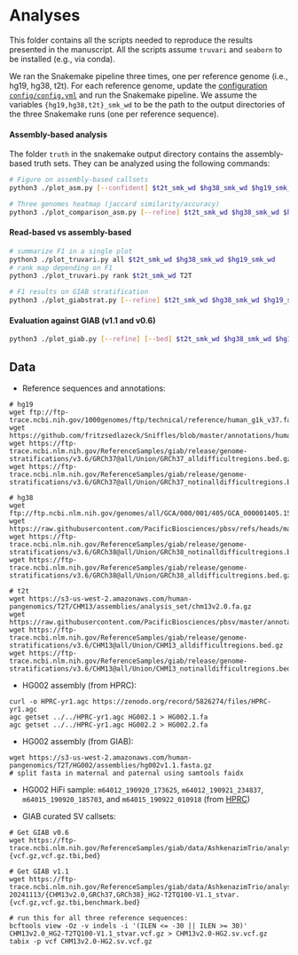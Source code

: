 # Analyses

This folder contains all the scripts needed to reproduce the results presented in the manuscript. All the scripts assume `truvari` and `seaborn` to be installed (e.g., via conda).

We ran the Snakemake pipeline three times, one per reference genome (i.e., hg19, hg38, t2t). For each reference genome, update the [configuration `config/config.yml`](https://github.com/ldenti/svbench/blob/main/config/config.yml) and run the Snakemake pipeline. We assume the variables `{hg19,hg38,t2t}_smk_wd` to be the path to the output directories of the three Snakemake runs (one per reference sequence).

#### Assembly-based analysis
The folder `truth` in the snakemake output directory contains the assembly-based truth sets. They can be analyzed using the following commands:
``` sh
# Figure on assembly-based callsets
python3 ./plot_asm.py [--confident] $t2t_smk_wd $hg38_smk_wd $hg19_smk_wd

# Three genomes heatmap (jaccard similarity/accuracy)
python3 ./plot_comparison_asm.py [--refine] $t2t_smk_wd $hg38_smk_wd $hg19_smk_wd
```

#### Read-based vs assembly-based
``` sh
# summarize F1 in a single plot
python3 ./plot_truvari.py all $t2t_smk_wd $hg38_smk_wd $hg19_smk_wd
# rank map depending on F1
python3 ./plot_truvari.py rank $t2t_smk_wd T2T

# F1 results on GIAB stratification
python3 ./plot_giabstrat.py [--refine] $t2t_smk_wd $hg38_smk_wd $hg19_smk_wd
```

#### Evaluation against GIAB (v1.1 and v0.6)
``` sh
python3 ./plot_giab.py [--refine] [--bed] $t2t_smk_wd $hg38_smk_wd $hg19_smk_wd
```

<!--
## Double assembly analyses
These scripts analyze the results obtained from both assemblies:
1. run the snakemake on 3 references using HPRC contigs
2. run the snakemake on 3 references using GIAB haplotypes (you can symlink the callsets directory)
3. run the GIAB v1.1 scripts (see above) from one of the two runs (since this is independent from the assembly used)

#### Pairwise comparison of truth sets
This will compare all assembly-based truth sets and GIAB v1.1 and v0.6 (on hg19).
``` sh
bash ./run_truvari.sh t2t.output_directory t2t.smk_workdir_on_hprc t2t.smk_workdir_on_giab hg38.giab-v11.vcf.gz .
bash ./run_truvari.sh hg38.output_directory hg38.smk_workdir_on_hprc hg38.smk_workdir_on_giab hg38.giab-v11.vcf.gz .
bash ./run_truvari.sh hg19.output_directory hg19.smk_workdir_on_hprc hg19.smk_workdir_on_giab hg19.giab-v11.vcf.gz hg19.giab-v06.vcf.gz

# plot the accuracy heatmap
python3 ./plot_comparison_asm_full.py t2t.output_directory hg38.output_directory hg19.output_directory
```

#### Full rankmap
This will produce a rankmap containing both assemblies and the GIAB v1.1 truth set.
``` sh
python3 scripts/plot_rankmap.py hg38.smk_workdir_on_hprc hg38.smk_workdir_on_giab PlotTitle
# ^ adapt for other references
```
-->

## Data
- Reference sequences and annotations:
```
# hg19
wget ftp://ftp-trace.ncbi.nih.gov/1000genomes/ftp/technical/reference/human_g1k_v37.fasta.gz
wget https://github.com/fritzsedlazeck/Sniffles/blob/master/annotations/human_hs37d5.trf.bed
wget https://ftp-trace.ncbi.nlm.nih.gov/ReferenceSamples/giab/release/genome-stratifications/v3.6/GRCh37@all/Union/GRCh37_alldifficultregions.bed.gz
wget https://ftp-trace.ncbi.nlm.nih.gov/ReferenceSamples/giab/release/genome-stratifications/v3.6/GRCh37@all/Union/GRCh37_notinalldifficultregions.bed.gz

# hg38
wget ftp://ftp.ncbi.nlm.nih.gov/genomes/all/GCA/000/001/405/GCA_000001405.15_GRCh38/seqs_for_alignment_pipelines.ucsc_ids/GCA_000001405.15_GRCh38_no_alt_analysis_set.fna.gz
wget https://raw.githubusercontent.com/PacificBiosciences/pbsv/refs/heads/master/annotations/human_GRCh38_no_alt_analysis_set.trf.bed
wget https://ftp-trace.ncbi.nlm.nih.gov/ReferenceSamples/giab/release/genome-stratifications/v3.6/GRCh38@all/Union/GRCh38_notinalldifficultregions.bed.gz
wget https://ftp-trace.ncbi.nlm.nih.gov/ReferenceSamples/giab/release/genome-stratifications/v3.6/GRCh38@all/Union/GRCh38_alldifficultregions.bed.gz

# t2t
wget https://s3-us-west-2.amazonaws.com/human-pangenomics/T2T/CHM13/assemblies/analysis_set/chm13v2.0.fa.gz
wget https://raw.githubusercontent.com/PacificBiosciences/pbsv/master/annotations/human_chm13v2.0_maskedY_rCRS.trf.bed
wget https://ftp-trace.ncbi.nlm.nih.gov/ReferenceSamples/giab/release/genome-stratifications/v3.6/CHM13@all/Union/CHM13_alldifficultregions.bed.gz
wget https://ftp-trace.ncbi.nlm.nih.gov/ReferenceSamples/giab/release/genome-stratifications/v3.6/CHM13@all/Union/CHM13_notinalldifficultregions.bed.gz
```

- HG002 assembly (from HPRC):
```
curl -o HPRC-yr1.agc https://zenodo.org/record/5826274/files/HPRC-yr1.agc
agc getset ../../HPRC-yr1.agc HG002.1 > HG002.1.fa
agc getset ../../HPRC-yr1.agc HG002.2 > HG002.2.fa
```

- HG002 assembly (from GIAB):
```
wget https://s3-us-west-2.amazonaws.com/human-pangenomics/T2T/HG002/assemblies/hg002v1.1.fasta.gz
# split fasta in maternal and paternal using samtools faidx
```

- HG002 HiFi sample: `m64012_190920_173625`, `m64012_190921_234837`, `m64015_190920_185703`, and `m64015_190922_010918` (from [HPRC](https://s3-us-west-2.amazonaws.com/human-pangenomics/index.html?prefix=working/HPRC_PLUS/HG002/raw_data/PacBio_HiFi/15kb/))

- GIAB curated SV callsets:
```
# Get GIAB v0.6
wget https://ftp-trace.ncbi.nlm.nih.gov/ReferenceSamples/giab/data/AshkenazimTrio/analysis/NIST_SVs_Integration_v0.6/HG002_SVs_Tier1_v0.6.{vcf.gz,vcf.gz.tbi,bed}

# Get GIAB v1.1
wget https://ftp-trace.ncbi.nlm.nih.gov/ReferenceSamples/giab/data/AshkenazimTrio/analysis/NIST_HG002_DraftBenchmark_defrabbV0.019-20241113/{CHM13v2.0,GRCh37,GRCh38}_HG2-T2TQ100-V1.1_stvar.{vcf.gz,vcf.gz.tbi,benchmark.bed}

# run this for all three reference sequences:
bcftools view -Oz -v indels -i '(ILEN <= -30 || ILEN >= 30)' CHM13v2.0_HG2-T2TQ100-V1.1_stvar.vcf.gz > CHM13v2.0-HG2.sv.vcf.gz
tabix -p vcf CHM13v2.0-HG2.sv.vcf.gz
```
